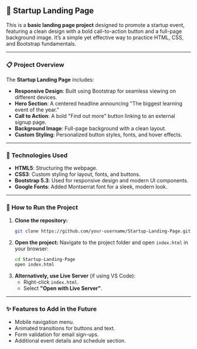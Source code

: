 ## 🚀 **Startup Landing Page**

This is a **basic landing page project** designed to promote a startup event, featuring a clean design with a bold call-to-action button and a full-page background image. It’s a simple yet effective way to practice HTML, CSS, and Bootstrap fundamentals.

---

### 📋 **Project Overview**

The **Startup Landing Page** includes:
- **Responsive Design**: Built using Bootstrap for seamless viewing on different devices.
- **Hero Section**: A centered headline announcing "The biggest learning event of the year."
- **Call to Action**: A bold "Find out more" button linking to an external signup page.
- **Background Image**: Full-page background with a clean layout.
- **Custom Styling**: Personalized button styles, fonts, and hover effects.

---

### 🔧 **Technologies Used**

- **HTML5**: Structuring the webpage.
- **CSS3**: Custom styling for layout, fonts, and buttons.
- **Bootstrap 5.3**: Used for responsive design and modern UI components.
- **Google Fonts**: Added Montserrat font for a sleek, modern look.

---

### 🌟 **How to Run the Project**

1. **Clone the repository:**
   ```bash
   git clone https://github.com/your-username/Startup-Landing-Page.git
   ```
2. **Open the project:**
   Navigate to the project folder and open `index.html` in your browser:
   ```bash
   cd Startup-Landing-Page
   open index.html
   ```
3. **Alternatively, use Live Server** (if using VS Code):
   - Right-click `index.html`.
   - Select **"Open with Live Server"**.

---

### ✨ **Features to Add in the Future**

- Mobile navigation menu.
- Animated transitions for buttons and text.
- Form validation for email sign-ups.
- Additional event details and schedule section.
